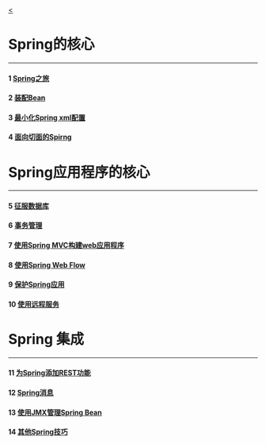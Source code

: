 [<](../index)
# Spring的核心
*** 

#### 1 [Spring之旅](./sp_1)

#### 2 [装配Bean](./sp_2)

#### 3 [最小化Spring xml配置](./sp_3)

#### 4 [面向切面的Spirng](./sp_4)


# Spring应用程序的核心
*** 

#### 5 [征服数据库](./sp_5)

#### 6 [事务管理](./sp_6)

#### 7 [使用Spring MVC构建web应用程序](./sp_7)

#### 8 [使用Spring Web Flow](./sp_8)

#### 9 [保护Spring应用](./sp_9)

#### 10 [使用远程服务](./sp_10)


# Spring 集成
*** 

#### 11 [为Spring添加REST功能](./sp_11)

#### 12 [Spring消息](./sp_12)

#### 13 [使用JMX管理Spring Bean](./sp_13)

#### 14 [其他Spring技巧](./sp_14)